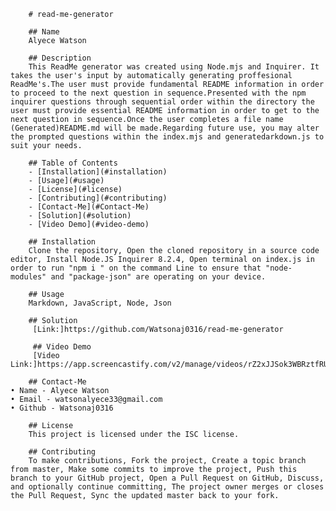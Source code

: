 
        # read-me-generator

        ## Name
        Alyece Watson
        
        ## Description
        This ReadMe generator was created using Node.mjs and Inquirer. It takes the user's input by automatically generating proffesional ReadMe's.The user must provide fundamental README information in order to proceed to the next question in sequence.Presented with the npm inquirer questions through sequential order within the directory the user must provide essential README information in order to get to the next question in sequence.Once the user completes a file name (Generated)README.md will be made.Regarding future use, you may alter the prompted questions within the index.mjs and generatedarkdown.js to suit your needs.
        
        ## Table of Contents
        - [Installation](#installation)
        - [Usage](#usage)
        - [License](#license)
        - [Contributing](#contributing)
        - [Contact-Me](#Contact-Me)
        - [Solution](#solution)
        - [Video Demo](#video-demo)
        
        ## Installation
        Clone the repository, Open the cloned repository in a source code editor, Install Node.JS Inquirer 8.2.4, Open terminal on index.js in order to run "npm i " on the command Line to ensure that "node-modules" and "package-json" are operating on your device.
        
        ## Usage
        Markdown, JavaScript, Node, Json

        ## Solution
         [Link:]https://github.com/Watsonaj0316/read-me-generator

         ## Video Demo
         [Video Link:]https://app.screencastify.com/v2/manage/videos/rZ2xJJSok3WBRztfRUh3

        ## Contact-Me
    • Name - Alyece Watson
    • Email - watsonalyece33@gmail.com  
    • Github - Watsonaj0316
        
        ## License
        This project is licensed under the ISC license.
        
        ## Contributing
        To make contributions, Fork the project, Create a topic branch from master, Make some commits to improve the project, Push this branch to your GitHub project, Open a Pull Request on GitHub, Discuss, and optionally continue committing, The project owner merges or closes the Pull Request, Sync the updated master back to your fork.
        
    